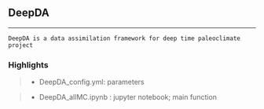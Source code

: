 ## DeepDA

---
`DeepDA is a data assimilation framework for deep time paleoclimate project`

### Highlights
> * DeepDA_config.yml: parameters

> * DeepDA_allMC.ipynb : jupyter notebook; main function
